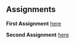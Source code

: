 ## Assignments
**First Assignment** [here](BDA503_Assignment1.html)

**Second Assignment** [here](BDA503_Assignment2RM.html)
